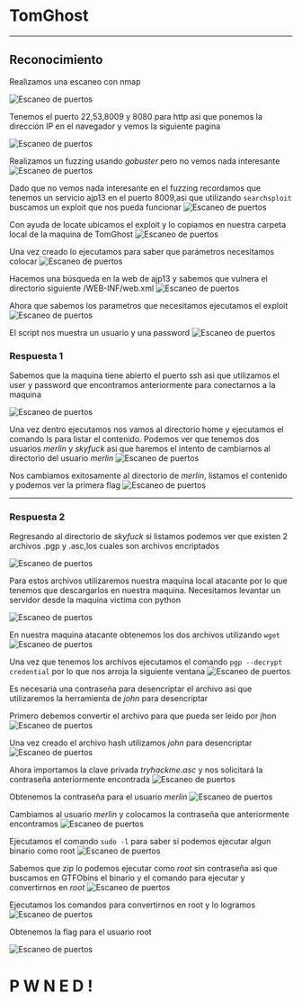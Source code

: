 # TomGhost
---

## Reconocimiento

Realizamos una escaneo con nmap 

![Escaneo de puertos](Imagenes/TomGhost/1.PNG)

Tenemos el puerto 22,53,8009 y 8080 para http asi que ponemos la dirección IP en el navegador y vemos la siguiente pagina

![Escaneo de puertos](Imagenes/TomGhost/2.PNG)

Realizamos un fuzzing usando *gobuster* pero no vemos nada interesante 
![Escaneo de puertos](Imagenes/TomGhost/3.PNG)

Dado que no vemos nada interesante en el fuzzing recordamos que tenemos un servicio ajp13 en el puerto 8009,asi que utilizando `searchsploit` buscamos un exploit que nos pueda funcionar 
![Escaneo de puertos](Imagenes/TomGhost/4.PNG)

Con ayuda de locate ubicamos el exploit y lo copiamos en nuestra carpeta local de la maquina de TomGhost
![Escaneo de puertos](Imagenes/TomGhost/5.PNG)

Una vez creado lo ejecutamos para saber que parámetros necesitamos colocar 
![Escaneo de puertos](Imagenes/TomGhost/6.PNG)

Hacemos una búsqueda en la web de ajp13 y sabemos que vulnera el directorio siguiente 
/WEB-INF/web.xml
![Escaneo de puertos](Imagenes/TomGhost/7.PNG)


Ahora que sabemos los parametros que necesitamos ejecutamos el exploit
![Escaneo de puertos](Imagenes/TomGhost/8.PNG)

El script nos muestra un usuario y una password
![Escaneo de puertos](Imagenes/TomGhost/9.PNG)


### Respuesta 1

Sabemos que la maquina tiene abierto el puerto ssh asi que utilizamos el user y password que encontramos anteriormente para conectarnos a la maquina 

![Escaneo de puertos](Imagenes/TomGhost/10.PNG)

Una vez dentro ejecutamos nos vamos al directorio home y ejecutamos el comando ls para listar el contenido.
Podemos ver que tenemos dos usuarios *merlin* y *skyfuck* asi que haremos el intento de cambiarnos al directorio del usuario *merlin*
![Escaneo de puertos](Imagenes/TomGhost/11.PNG)


Nos cambiamos exitosamente al directorio de *merlin*, listamos el contenido y podemos ver la primera flag 
![Escaneo de puertos](Imagenes/TomGhost/12.PNG)

---

### Respuesta 2

Regresando al directorio de *skyfuck* si listamos podemos ver que existen 2 archivos .pgp y .asc,los cuales son archivos encriptados 

![Escaneo de puertos](Imagenes/TomGhost/13.PNG)

Para estos archivos utilizaremos nuestra maquina local atacante por lo que tenemos que descargarlos en nuestra maquina.
Necesitamos levantar un servidor desde la maquina victima con python 

![Escaneo de puertos](Imagenes/TomGhost/14.PNG)

En nuestra maquina atacante obtenemos los dos archivos utilizando `wget` 
![Escaneo de puertos](Imagenes/TomGhost/15.PNG)

Una vez que tenemos  los archivos  ejecutamos el comando `pgp --decrypt credential` por lo que nos arroja la siguiente ventana 
![Escaneo de puertos](Imagenes/TomGhost/16.PNG)

Es necesaria una contraseña para desencriptar el archivo asi que utilizaremos la herramienta de *john* para desencriptar 

Primero debemos  convertir el archivo para que pueda ser leido por jhon 
![Escaneo de puertos](Imagenes/TomGhost/17.PNG)

Una vez creado el archivo hash utilizamos *john* para desencriptar 
![Escaneo de puertos](Imagenes/TomGhost/18.PNG)


Ahora importamos la clave privada *tryhackme.asc* y nos solicitará la contraseña anteriormente encontrada 
![Escaneo de puertos](Imagenes/TomGhost/19.PNG)

Obtenemos la contraseña para el usuario *merlin* 
![Escaneo de puertos](Imagenes/TomGhost/20.PNG)

Cambiamos al usuario *merlin* y colocamos la contraseña que anteriormente encontramos 
![Escaneo de puertos](Imagenes/TomGhost/21.PNG)

Ejecutamos el comando `sudo -l` para saber si podemos ejecutar algun binario como root
![Escaneo de puertos](Imagenes/TomGhost/22.PNG)

Sabemos que zip lo podemos ejecutar como *root* sin contraseña asi que buscamos en GTFObins el binario y el comando para ejecutar y convertirnos en *root*
![Escaneo de puertos](Imagenes/TomGhost/23.PNG)

Ejecutamos los comandos para convertirnos en root y lo logramos 
![Escaneo de puertos](Imagenes/TomGhost/24.PNG)

Obtenemos la flag para el usuario root

![Escaneo de puertos](Imagenes/TomGhost/25.PNG)



#                               P W N E D !

